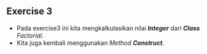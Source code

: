 ## Exercise 3

* Pada exercise3 ini kita mengkalkulasikan nilai **_Integer_** dari **_Class_** _Factorial_.
* Kita juga kembali menggunakan _Method_ **_Construct_**.